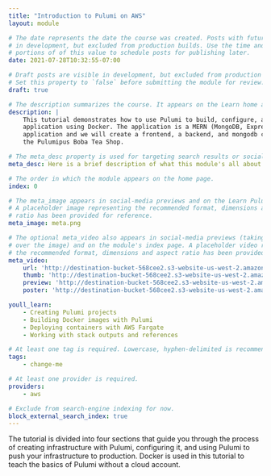 ```yaml
---
title: "Introduction to Pulumi on AWS"
layout: module

# The date represents the date the course was created. Posts with future dates are visible
# in development, but excluded from production builds. Use the time and timezone-offset
# portions of of this value to schedule posts for publishing later.
date: 2021-07-28T10:32:55-07:00

# Draft posts are visible in development, but excluded from production builds.
# Set this property to `false` before submitting the module for review.
draft: true

# The description summarizes the course. It appears on the Learn home and module index pages.
description: |
    This tutorial demonstrates how to use Pulumi to build, configure, and deploy a modern
    application using Docker. The application is a MERN (MongoDB, Express, React, Node)
    application and we will create a frontend, a backend, and mongodb container to deploy
    the Pulumipus Boba Tea Shop.

# The meta_desc property is used for targeting search results or social-media previews.
meta_desc: Here is a brief description of what this module's all about.

# The order in which the module appears on the home page.
index: 0

# The meta_image appears in social-media previews and on the Learn Pulumi home page.
# A placeholder image representing the recommended format, dimensions and aspect
# ratio has been provided for reference.
meta_image: meta.png

# The optional meta_video also appears in social-media previews (taking precedence
# over the image) and on the module's index page. A placeholder video representing
# the recommended format, dimensions and aspect ratio has been provided for reference.
meta_video:
    url: 'http://destination-bucket-568cee2.s3-website-us-west-2.amazonaws.com/video/2020-09-03-16-46-41.mp4'
    thumb: 'http://destination-bucket-568cee2.s3-website-us-west-2.amazonaws.com/thumbs/2020-09-03-16-46-41.jpg'
    preview: 'http://destination-bucket-568cee2.s3-website-us-west-2.amazonaws.com/previews/2020-09-03-16-46-41.jpg'
    poster: 'http://destination-bucket-568cee2.s3-website-us-west-2.amazonaws.com/posters/2020-09-03-16-46-41.jpg'

youll_learn:
    - Creating Pulumi projects
    - Building Docker images with Pulumi
    - Deploying containers with AWS Fargate
    - Working with stack outputs and references

# At least one tag is required. Lowercase, hyphen-delimited is recommended.
tags:
    - change-me

# At least one provider is required.
providers:
    - aws

# Exclude from search-engine indexing for now.
block_external_search_index: true
---
```


The tutorial is divided into four sections that guide you through the process of creating infrastructure with Pulumi, configuring it, and using Pulumi to push your infrastructure to production. Docker is used in this tutorial to teach the basics of Pulumi without a cloud account.
